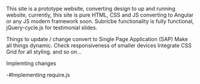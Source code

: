 

This site is a prototype website, converting design to up and running website,
currently, this site is pure HTML, CSS and JS converting to Angular or any JS modern framework soon.
Subricbe functionality is fully functional, jQuery-cycle.js for testimonial slides.


Things to update / change convert to Single Page Application (SAP)
Make all things dynamic.
Check responsiveness of smaller devices
Integrate CSS Grid for all styling.
and so on...

Implemting changes

-#Implementing require.js
